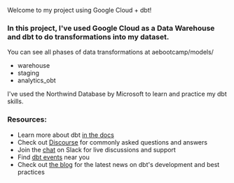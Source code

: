 Welcome to my project using Google Cloud + dbt!

### In this project, I've used Google Cloud as a Data Warehouse and dbt to do transformations into my dataset.

You can see all phases of data transformations at aebootcamp/models/
- warehouse
- staging
- analytics_obt


I've used the Northwind Database by Microsoft to learn and practice my dbt skills.

### Resources:
- Learn more about dbt [in the docs](https://docs.getdbt.com/docs/introduction)
- Check out [Discourse](https://discourse.getdbt.com/) for commonly asked questions and answers
- Join the [chat](https://community.getdbt.com/) on Slack for live discussions and support
- Find [dbt events](https://events.getdbt.com) near you
- Check out [the blog](https://blog.getdbt.com/) for the latest news on dbt's development and best practices
